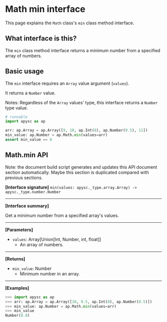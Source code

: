 # Math min interface

This page explains the `Math` class's `min` class method interface.

## What interface is this?

The `min` class method interface returns a minimum number from a specified array of numbers.

## Basic usage

The `min` interface requires an `Array` value argument (`values`).

It returns a `Number` value.

Notes: Regardless of the `Array` values' type, this interface returns a `Number` type value.

```py
# runnable
import apysc as ap

arr: ap.Array = ap.Array([9, 10, ap.Int(8), ap.Number(9.5), 11])
min_value: ap.Number = ap.Math.min(values=arr)
assert min_value == 8
```

## Math.min API

<!-- Docstring: apysc._math.min_mixin.MinMixIn.min -->

<span class="inconspicuous-txt">Note: the document build script generates and updates this API document section automatically. Maybe this section is duplicated compared with previous sections.</span>

**[Interface signature]** `min(values: apysc._type.array.Array) -> apysc._type.number.Number`<hr>

**[Interface summary]**

Get a minimum number from a specified array's values.<hr>

**[Parameters]**

- `values`: Array[Union[Int, Number, int, float]]
  - An array of numbers.

<hr>

**[Returns]**

- `min_value`: Number
  - Minimum number in an array.

<hr>

**[Examples]**

```py
>>> import apysc as ap
>>> arr: ap.Array = ap.Array([10, 9.5, ap.Int(8), ap.Number(8.5)])
>>> min_value: ap.Number = ap.Math.min(values=arr)
>>> min_value
Number(8.0)
```